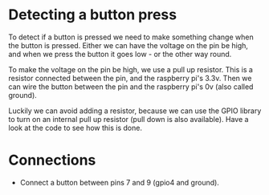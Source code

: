 # Detecting a button press

To detect if a button is pressed we need to make something change when the button is pressed. Either we can have the voltage on the pin be high, and when we press the button it goes low - or the other way round.

To make the voltage on the pin be high, we use a pull up resistor. This is a resistor connected between the pin, and the raspberry pi's 3.3v. Then we can wire the button between the pin and the raspberry pi's 0v (also called ground).

Luckily we can avoid adding a resistor, because we can use the GPIO library to turn on an internal pull up resistor (pull down is also available). Have a look at the code to see how this is done.

# Connections

* Connect a button between pins 7 and 9 (gpio4 and ground).
